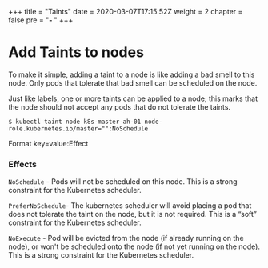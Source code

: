 +++
title = "Taints"
date = 2020-03-07T17:15:52Z
weight = 2
chapter = false
pre = "<b>- </b>"
+++

# Add Taints to nodes

To make it simple, adding a taint to a node is like adding a bad smell to this node. Only pods that tolerate that bad smell can be scheduled on the node.

Just like labels, one or more taints can be applied to a node; this marks that the node should not accept any pods that do not tolerate the taints.

```shell
$ kubectl taint node k8s-master-ah-01 node-role.kubernetes.io/master="":NoSchedule
```

Format key=value:Effect

### Effects

`NoSchedule` - Pods will not be scheduled on this node. This is a strong constraint for the Kubernetes scheduler.

`PreferNoSchedule`- The kubernetes scheduler will avoid placing a pod that does not tolerate the taint on the node, but it is not required. This is a “soft” constraint for the Kubernetes scheduler.

`NoExecute` - Pod will be evicted from the node (if already running on the node), or won't be scheduled onto the node (if not yet running on the node). This is a strong constraint for the Kubernetes scheduler.
